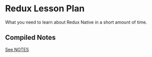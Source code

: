 # Redux Lesson Plan

What you need to learn about Redux Native in a short amount of time.

## Compiled Notes

[See NOTES](./NOTES.md)
